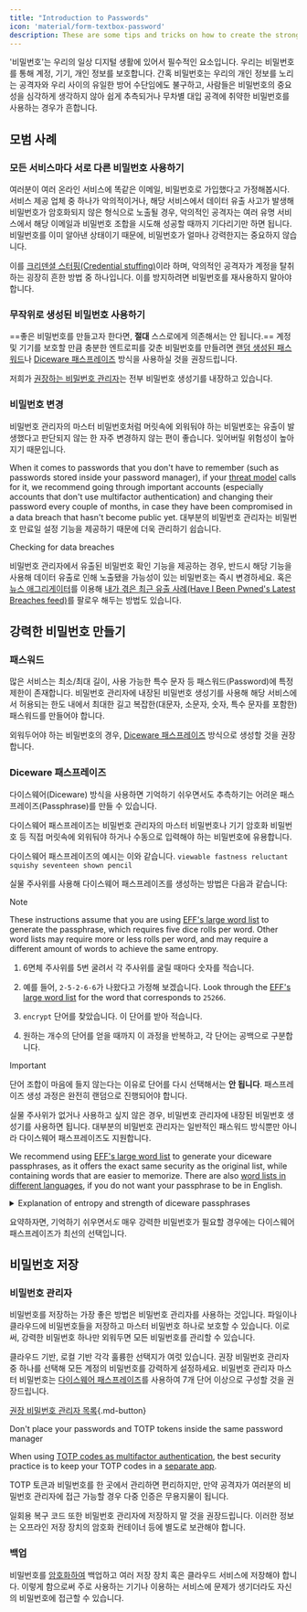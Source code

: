 ```yaml
---
title: "Introduction to Passwords"
icon: 'material/form-textbox-password'
description: These are some tips and tricks on how to create the strongest passwords and keep your accounts secure.
---
```


'비밀번호'는 우리의 일상 디지털 생활에 있어서 필수적인 요소입니다. 우리는 비밀번호를 통해 계정, 기기, 개인 정보를 보호합니다. 간혹 비밀번호는 우리의 개인 정보를 노리는 공격자와 우리 사이의 유일한 방어 수단임에도 불구하고, 사람들은 비밀번호의 중요성을 심각하게 생각하지 않아 쉽게 추측되거나 무차별 대입 공격에 취약한 비밀번호를 사용하는 경우가 흔합니다.

## 모범 사례

### 모든 서비스마다 서로 다른 비밀번호 사용하기

여러분이 여러 온라인 서비스에 똑같은 이메일, 비밀번호로 가입했다고 가정해봅시다. 서비스 제공 업체 중 하나가 악의적이거나, 해당 서비스에서 데이터 유출 사고가 발생해 비밀번호가 암호화되지 않은 형식으로 노출될 경우, 악의적인 공격자는 여러 유명 서비스에서 해당 이메일과 비밀번호 조합을 시도해 성공할 때까지 기다리기만 하면 됩니다. 비밀번호를 이미 알아낸 상태이기 때문에, 비밀번호가 얼마나 강력한지는 중요하지 않습니다.

이를 [크리덴셜 스터핑(Credential stuffing)](https://en.wikipedia.org/wiki/Credential_stuffing)이라 하며, 악의적인 공격자가 계정을 탈취하는 굉장히 흔한 방법 중 하나입니다. 이를 방지하려면 비밀번호를 재사용하지 말아야 합니다.

### 무작위로 생성된 비밀번호 사용하기

==좋은 비밀번호를 만들고자 한다면, **절대** 스스로에게 의존해서는 안 됩니다.== 계정 및 기기를 보호할 만큼 충분한 엔트로피를 갖춘 비밀번호를 만들려면 [랜덤 생성된 패스워드](#passwords)나 [Diceware 패스프레이즈](#diceware-passphrases) 방식을 사용하실 것을 권장드립니다.

저희가 [권장하는 비밀번호 관리자](../passwords.md)는 전부 비밀번호 생성기를 내장하고 있습니다.

### 비밀번호 변경

비밀번호 관리자의 마스터 비밀번호처럼 머릿속에 외워둬야 하는 비밀번호는 유출이 발생했다고 판단되지 않는 한 자주 변경하지 않는 편이 좋습니다. 잊어버릴 위험성이 높아지기 때문입니다.

When it comes to passwords that you don't have to remember (such as passwords stored inside your password manager), if your [threat model](threat-modeling.md) calls for it, we recommend going through important accounts (especially accounts that don't use multifactor authentication) and changing their password every couple of months, in case they have been compromised in a data breach that hasn't become public yet. 대부분의 비밀번호 관리자는 비밀번호 만료일 설정 기능을 제공하기 때문에 더욱 관리하기 쉽습니다.

<div class="admonition tip" markdown>
<p class="admonition-title">Checking for data breaches</p>

비밀번호 관리자에서 유출된 비밀번호 확인 기능을 제공하는 경우, 반드시 해당 기능을 사용해 데이터 유출로 인해 노출됐을 가능성이 있는 비밀번호는 즉시 변경하세요. 혹은 [뉴스 애그리게이터](../news-aggregators.md)를 이용해 [내가 겪은 최근 유출 사례(Have I Been Pwned's Latest Breaches feed)](https://feeds.feedburner.com/HaveIBeenPwnedLatestBreaches)를 팔로우 해두는 방법도 있습니다.

</div>

## 강력한 비밀번호 만들기

### 패스워드

많은 서비스는 최소/최대 길이, 사용 가능한 특수 문자 등 패스워드(Password)에 특정 제한이 존재합니다. 비밀번호 관리자에 내장된 비밀번호 생성기를 사용해 해당 서비스에서 허용되는 한도 내에서 최대한 길고 복잡한(대문자, 소문자, 숫자, 특수 문자를 포함한) 패스워드를 만들어야 합니다.

외워두어야 하는 비밀번호의 경우, [Diceware 패스프레이즈](#diceware-passphrases) 방식으로 생성할 것을 권장합니다.

### Diceware 패스프레이즈

다이스웨어(Diceware) 방식을 사용하면 기억하기 쉬우면서도 추측하기는 어려운 패스프레이즈(Passphrase)를 만들 수 있습니다.

다이스웨어 패스프레이즈는 비밀번호 관리자의 마스터 비밀번호나 기기 암호화 비밀번호 등 직접 머릿속에 외워둬야 하거나 수동으로 입력해야 하는 비밀번호에 유용합니다.

다이스웨어 패스프레이즈의 예시는 이와 같습니다. `viewable fastness reluctant squishy seventeen shown pencil`

실물 주사위를 사용해 다이스웨어 패스프레이즈를 생성하는 방법은 다음과 같습니다:

<div class="admonition Note" markdown>
<p class="admonition-title">Note</p>

These instructions assume that you are using [EFF's large word list](https://eff.org/files/2016/07/18/eff_large_wordlist.txt) to generate the passphrase, which requires five dice rolls per word. Other word lists may require more or less rolls per word, and may require a different amount of words to achieve the same entropy.

</div>

1. 6면체 주사위를 5번 굴려서 각 주사위를 굴릴 때마다 숫자를 적습니다.

2. 예를 들어, `2-5-2-6-6`가 나왔다고 가정해 보겠습니다. Look through the [EFF's large word list](https://eff.org/files/2016/07/18/eff_large_wordlist.txt) for the word that corresponds to `25266`.

3. `encrypt` 단어를 찾았습니다. 이 단어를 받아 적습니다.

4. 원하는 개수의 단어를 얻을 때까지 이 과정을 반복하고, 각 단어는 공백으로 구분합니다.

<div class="admonition warning" markdown>
<p class="admonition-title">Important</p>

단어 조합이 마음에 들지 않는다는 이유로 단어를 다시 선택해서는 **안 됩니다**. 패스프레이즈 생성 과정은 완전히 랜덤으로 진행되어야 합니다.

</div>

실물 주사위가 없거나 사용하고 싶지 않은 경우, 비밀번호 관리자에 내장된 비밀번호 생성기를 사용하면 됩니다. 대부분의 비밀번호 관리자는 일반적인 패스워드 방식뿐만 아니라 다이스웨어 패스프레이즈도 지원합니다.

We recommend using [EFF's large word list](https://eff.org/files/2016/07/18/eff_large_wordlist.txt) to generate your diceware passphrases, as it offers the exact same security as the original list, while containing words that are easier to memorize. There are also [word lists in different languages](https://theworld.com/~reinhold/diceware.html#Diceware%20in%20Other%20Languages|outline), if you do not want your passphrase to be in English.

<details class="note" markdown>
<summary>Explanation of entropy and strength of diceware passphrases</summary>

To demonstrate how strong diceware passphrases are, we'll use the aforementioned seven word passphrase (`viewable fastness reluctant squishy seventeen shown pencil`) and [EFF's large word list](https://eff.org/files/2016/07/18/eff_large_wordlist.txt) as an example.

One metric to determine the strength of a diceware passphrase is how much entropy it has. The entropy per word in a diceware passphrase is calculated as <math> <mrow> <msub> <mtext>log</mtext> <mn>2</mn> </msub> <mo form="prefix" stretchy="false">(</mo> <mtext>WordsInList</mtext> <mo form="postfix" stretchy="false">)</mo> </mrow> </math> and the overall entropy of the passphrase is calculated as: <math> <mrow> <msub> <mtext>log</mtext> <mn>2</mn> </msub> <mo form="prefix" stretchy="false">(</mo> <msup> <mtext>WordsInList</mtext> <mtext>WordsInPhrase</mtext> </msup> <mo form="postfix" stretchy="false">)</mo> </mrow> </math>

Therefore, each word in the aforementioned list results in ~12.9 bits of entropy (<math> <mrow> <msub> <mtext>log</mtext> <mn>2</mn> </msub> <mo form="prefix" stretchy="false">(</mo> <mn>7776</mn> <mo form="postfix" stretchy="false">)</mo> </mrow> </math>), and a seven word passphrase derived from it has ~90.47 bits of entropy (<math> <mrow> <msub> <mtext>log</mtext> <mn>2</mn> </msub> <mo form="prefix" stretchy="false">(</mo> <msup> <mn>7776</mn> <mn>7</mn> </msup> <mo form="postfix" stretchy="false">)</mo> </mrow> </math>).

The [EFF's large word list](https://eff.org/files/2016/07/18/eff_large_wordlist.txt) contains 7776 unique words. To calculate the amount of possible passphrases, all we have to do is <math> <msup> <mtext>WordsInList</mtext> <mtext>WordsInPhrase</mtext> </msup> </math>, or in our case, <math><msup><mn>7776</mn><mn>7</mn></msup></math>.

Let's put all of this in perspective: A seven word passphrase using [EFF's large word list](https://eff.org/files/2016/07/18/eff_large_wordlist.txt) is one of ~1,719,070,799,748,422,500,000,000,000 possible passphrases.

평균적으로, 누군가의 패스프레이즈를 알아맞히려면 가능한 모든 조합의 50%를 시도해야만 합니다. 이 점을 고려하여 계산해보면 공격자가 만약 초당 1,000,000,000,000번 시도한다고 가정해도 여러분의 패스프레이즈를 알아맞히는 데에는 27,255,689년이 걸립니다. 심지어 이는 다음 조건을 충족하는 경우의 이야기입니다:

- 여러분이 다이스웨어 방식을 사용했다는 점을 공격자가 알고 있습니다.
- Your adversary knows the specific word list that you used.
- 여러분의 패스프레이즈 단어 개수를 공격자가 알고 있습니다.

</details>

요약하자면, 기억하기 쉬우면서*도* 매우 강력한 비밀번호가 필요할 경우에는 다이스웨어 패스프레이즈가 최선의 선택입니다.

## 비밀번호 저장

### 비밀번호 관리자

비밀번호를 저장하는 가장 좋은 방법은 비밀번호 관리자를 사용하는 것입니다. 파일이나 클라우드에 비밀번호들을 저장하고 마스터 비밀번호 하나로 보호할 수 있습니다. 이로써, 강력한 비밀번호 하나만 외워두면 모든 비밀번호를 관리할 수 있습니다.

클라우드 기반, 로컬 기반 각각 훌륭한 선택지가 여럿 있습니다. 권장 비밀번호 관리자 중 하나를 선택해 모든 계정의 비밀번호를 강력하게 설정하세요. 비밀번호 관리자 마스터 비밀번호는 [다이스웨어 패스프레이즈](#diceware-passphrases)를 사용하여 7개 단어 이상으로 구성할 것을 권장드립니다.

[권장 비밀번호 관리자 목록](../passwords.md ""){.md-button}

<div class="admonition warning" markdown>
<p class="admonition-title">Don't place your passwords and TOTP tokens inside the same password manager</p>

When using [TOTP codes as multifactor authentication](multi-factor-authentication.md#time-based-one-time-password-totp), the best security practice is to keep your TOTP codes in a [separate app](../multi-factor-authentication.md).

TOTP 토큰과 비밀번호를 한 곳에서 관리하면 편리하지만, 만약 공격자가 여러분의 비밀번호 관리자에 접근 가능할 경우 다중 인증은 무용지물이 됩니다.

일회용 복구 코드 또한 비밀번호 관리자에 저장하지 말 것을 권장드립니다. 이러한 정보는 오프라인 저장 장치의 암호화 컨테이너 등에 별도로 보관해야 합니다.

</div>

### 백업

비밀번호를 [암호화하여](../encryption.md) 백업하고 여러 저장 장치 혹은 클라우드 서비스에 저장해야 합니다. 이렇게 함으로써 주로 사용하는 기기나 이용하는 서비스에 문제가 생기더라도 자신의 비밀번호에 접근할 수 있습니다.
